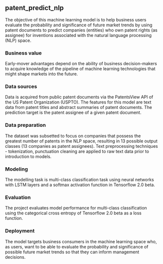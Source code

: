 ## patent_predict_nlp

The objective of this machine learning model is to help business users evaluate the probability and significance of future market trends by using patent documents to predict companies (entities) who own patent rights (as assignee) for inventions associated with the natural language processing (NLP) space.

### Business value
Early-mover advantages depend on the ability of business decision-makers to acquire knowledge of the pipeline of machine learning technologies that might shape markets into the future.

### Data sources
Data is acquired from public patent documents via the PatentsView API of the US Patent Organization (USPTO). The features for this model are text data from patent titles and abstract summaries of patent documents. The prediction target is the patent assignee of a given patent document.

### Data preparation
The dataset was subsetted to focus on companies that possess the greatest number of patents in the NLP space, resulting in 13 possible output classes (13 companies as patent assignees). Text preprocessing techniques - tokenization, punctuation cleaning are applied to raw text data prior to introduction to models.

### Modeling
The modelling task is multi-class classification task using neural networks with LSTM layers and a softmax activation function in Tensorflow 2.0 beta.

### Evaluation
The project evaluates model performance for multi-class classification using the categorical cross entropy of Tensorflow 2.0 beta as a loss function.

### Deployment
The model targets business consumers in the machine learning space who, as users, want to be able to evaluate the probability and significance of possible future market trends so that they can inform management decisions.
